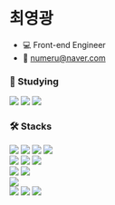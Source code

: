 # 최영광

- 💻 Front-end Engineer
- 📧 numeru@naver.com

### 📖 Studying

<div>
  <img src="https://img.shields.io/badge/Storybook-FF4785?style=flat-square&logo=Storybook&logoColor=white"/>
  <img src="https://img.shields.io/badge/Docker-2496ED?style=flat-square&logo=Docker&logoColor=white"/>
  <img src="https://img.shields.io/badge/AWS-232F3E?style=flat-square&logo=AmazonAWS&logoColor=white"/>
</div>

### 🛠 Stacks

<div>
  <img src="https://img.shields.io/badge/HTML5-E34F26?style=flat-square&logo=HTML5&logoColor=white"/>
  <img src="https://img.shields.io/badge/CSS3-1572B6?style=flat-square&logo=CSS3&logoColor=white"/>
  <img src="https://img.shields.io/badge/JavaScript-F7Df1E?style=flat-square&logo=JavaScript&logoColor=white"/>
  <img src="https://img.shields.io/badge/TypeScript-3178C6?style=flat-square&logo=TypeScript&logoColor=white"/>
</div>

<div>
  <img src="https://img.shields.io/badge/Webpack-8DD6F9?style=flat-square&logo=Webpack&logoColor=white"/>
  <img src="https://img.shields.io/badge/ReactJs-61DAFB?style=flat-square&logo=react&logoColor=white"/>
  <img src="https://img.shields.io/badge/NextJs-000000?style=flat-square&logo=Next.js&logoColor=white"/>
</div>

<div>
  <img src="https://img.shields.io/badge/Redux-764ABC?style=flat-square&logo=Redux&logoColor=white"/>
  <img src="https://img.shields.io/badge/ReduxSaga-999999?style=flat-square&logo=ReduxSaga&logoColor=white"/>
</div>

<div>
  <img src="https://img.shields.io/badge/StyledComponents-DB7093?style=flat-square&logo=StyledComponents&logoColor=white"/>
</div>

<div>
  <img src="https://img.shields.io/badge/Jest-C21325?style=flat-square&logo=Jest&logoColor=white"/>
  <img src="https://img.shields.io/badge/TestingLibrary-E33332?style=flat-square&logo=TestingLibrary&logoColor=white"/>
  <img src="https://img.shields.io/badge/Cypress-17202C?style=flat-square&logo=Cypress&logoColor=white"/>
</div>
